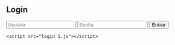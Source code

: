 <!DOCTYPE html>
<html lang="pt-br">
<head>
    <meta charset="UTF-8">
    <meta name="viewport" content="width=device-width, initial-scale=1.0">
    <link rel="shortcut icon" href="set-dinner-service-signs-tableware-600nw-2280004439.webp" type="image/x-icon">
    <link rel="stylesheet" href="login 1.css">
    <title>Cantina | Login</title>
</head>
<body>
    <div class="login-container">
        <h2>Login</h2>
        <form onsubmit="login(event)">
            <input type="text" id="username" placeholder="Usuário" required>
            <input type="password" id="password" placeholder="Senha" required>
            <button type="submit">Entrar</button>
        </form>
        <p id="mensagge"></p>
    </div>


    <script src="login 1.js"></script>
</body>
</html>
